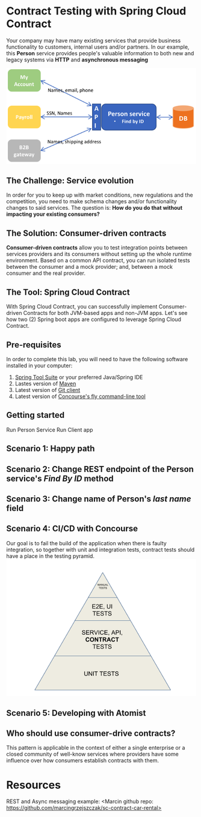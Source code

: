 # Contract Testing with Spring Cloud Contract

Your company may have many existing services that provide business functionality to customers, internal users and/or partners.
In our example, this __Person__ service provides people's valuable information to both new and legacy systems via __HTTP__ and __asynchronous messaging__

![The System](TheSystem.png)

## The Challenge: Service evolution
In order for you to keep up with market conditions, new regulations and the competition, you need to make schema changes and/or functionality changes to said services.
The question is: __How do you do that without impacting your existing consumers?__

## The Solution: Consumer-driven contracts
__Consumer-driven contracts__ allow you to test integration points between services providers and its consumers without setting up the whole runtime environment. Based on a common API contract, you can run isolated tests between the consumer and a mock provider; and, between a mock consumer and the real provider.

## The Tool: Spring Cloud Contract
With Spring Cloud Contract, you can successfully implement Consumer-driven Contracts for both JVM-based apps and non-JVM apps. Let's see how two (2) Spring boot apps are configured to leverage Spring Cloud Contract.

## Pre-requisites
In order to complete this lab, you will need to have the following software installed in your computer:
1) [Spring Tool Suite](https://spring.io/tools) or your preferred Java/Spring IDE
1) Lastes version of [Maven](https://maven.apache.org/)
1) Latest version of [Git client](https://git-scm.com/)
1) Latest version of [Concourse's fly command-line tool](https://github.com/concourse/fly)

## Getting started
Run Person Service
Run Client app

## Scenario 1: Happy path

## Scenario 2: Change REST endpoint of the Person service's _Find By ID_ method

## Scenario 3: Change name of Person's _last name_ field

## Scenario 4: CI/CD with Concourse
Our goal is to fail the build of the application when there is faulty integration, so together with unit and integration tests, contract tests should have a place in the testing pyramid.
![Test Pyramid](testing_pyramid.png)

## Scenario 5: Developing with Atomist

## Who should use consumer-drive contracts?
This pattern is applicable in the context of either a single enterprise or a closed community of well-know services where providers have some influence over how consumers establish contracts with them.


# Resources
REST and Async messaging example: <Marcin github repo: https://github.com/marcingrzejszczak/sc-contract-car-rental>
